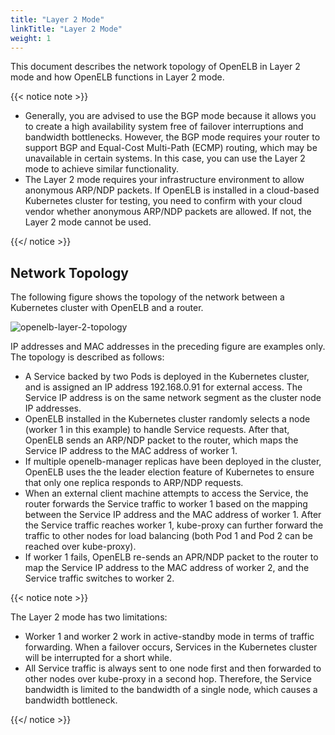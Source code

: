 ```yaml
---
title: "Layer 2 Mode"
linkTitle: "Layer 2 Mode"
weight: 1
---
```


This document describes the network topology of OpenELB in Layer 2 mode and how OpenELB functions in Layer 2 mode.

{{< notice note >}}

* Generally, you are advised to use the BGP mode because it allows you to create a high availability system free of failover interruptions and bandwidth bottlenecks. However, the BGP mode requires your router to support BGP and Equal-Cost Multi-Path (ECMP) routing, which may be unavailable in certain systems. In this case, you can use the Layer 2 mode to achieve similar functionality.
* The Layer 2 mode requires your infrastructure environment to allow anonymous ARP/NDP packets. If OpenELB is installed in a cloud-based Kubernetes cluster for testing, you need to confirm with your cloud vendor whether anonymous ARP/NDP packets are allowed. If not, the Layer 2 mode cannot be used.

{{</ notice >}}

## Network Topology

The following figure shows the topology of the network between a Kubernetes cluster with OpenELB and a router.

![openelb-layer-2-topology](/images/en/docs/concepts/layer-2-mode/openelb-layer-2-topology.jpg)

IP addresses and MAC addresses in the preceding figure are examples only. The topology is described as follows:

* A Service backed by two Pods is deployed in the Kubernetes cluster, and is assigned an IP address 192.168.0.91 for external access. The Service IP address is on the same network segment as the cluster node IP addresses.
* OpenELB installed in the Kubernetes cluster randomly selects a node (worker 1 in this example) to handle Service requests. After that, OpenELB sends an ARP/NDP packet to the router, which maps the Service IP address to the MAC address of worker 1.
* If multiple openelb-manager replicas have been deployed in the cluster, OpenELB uses the the leader election feature of Kubernetes to ensure that only one replica responds to ARP/NDP requests. 
* When an external client machine attempts to access the Service, the router forwards the Service traffic to worker 1 based on the mapping between the Service IP address and the MAC address of worker 1. After the Service traffic reaches worker 1, kube-proxy can further forward the traffic to other nodes for load balancing (both Pod 1 and Pod 2 can be reached over kube-proxy).
* If worker 1 fails, OpenELB re-sends an APR/NDP packet to the router to map the Service IP address to the MAC address of worker 2, and the Service traffic switches to worker 2.

{{< notice note >}}

The Layer 2 mode has two limitations:

* Worker 1 and worker 2 work in active-standby mode in terms of traffic forwarding. When a failover occurs, Services in the Kubernetes cluster will be interrupted for a short while.
* All Service traffic is always sent to one node first and then forwarded to other nodes over kube-proxy in a second hop. Therefore, the Service bandwidth is limited to the bandwidth of a single node, which causes a bandwidth bottleneck.

{{</ notice >}}
